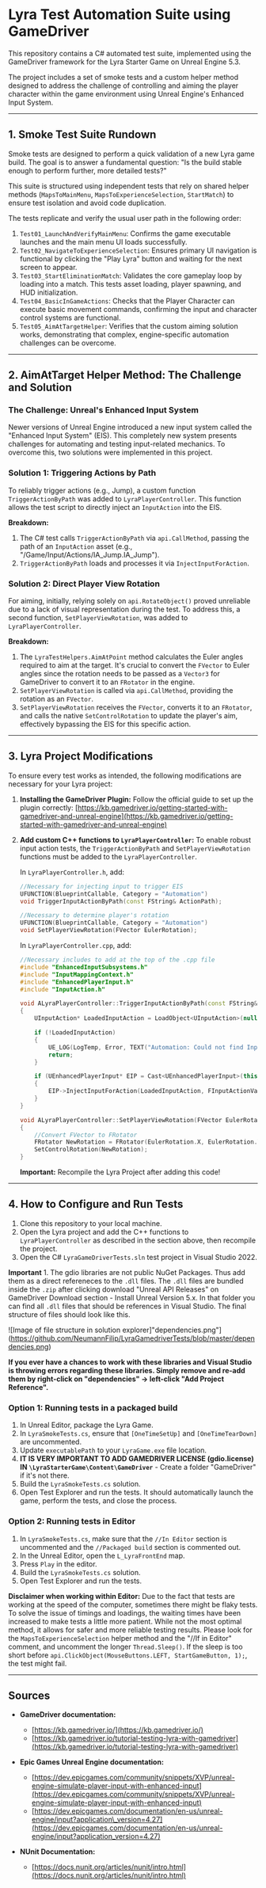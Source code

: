 # Lyra Test Automation Suite using GameDriver

This repository contains a C\# automated test suite, implemented using the GameDriver framework for the Lyra Starter Game on Unreal Engine 5.3.

The project includes a set of smoke tests and a custom helper method designed to address the challenge of controlling and aiming the player character within the game environment using Unreal Engine's Enhanced Input System.

-----

## 1\. Smoke Test Suite Rundown

Smoke tests are designed to perform a quick validation of a new Lyra game build. The goal is to answer a fundamental question: "Is the build stable enough to perform further, more detailed tests?"

This suite is structured using independent tests that rely on shared helper methods (`MapsToMainMenu`, `MapsToExperienceSelection`, `StartMatch`) to ensure test isolation and avoid code duplication.

The tests replicate and verify the usual user path in the following order:

1.  `Test01_LaunchAndVerifyMainMenu`: Confirms the game executable launches and the main menu UI loads successfully.
2.  `Test02_NavigateToExperienceSelection`: Ensures primary UI navigation is functional by clicking the "Play Lyra" button and waiting for the next screen to appear.
3.  `Test03_StartEliminationMatch`: Validates the core gameplay loop by loading into a match. This tests asset loading, player spawning, and HUD initialization.
4.  `Test04_BasicInGameActions`: Checks that the Player Character can execute basic movement commands, confirming the input and character control systems are functional.
5.  `Test05_AimAtTargetHelper`: Verifies that the custom aiming solution works, demonstrating that complex, engine-specific automation challenges can be overcome.

-----

## 2\. AimAtTarget Helper Method: The Challenge and Solution

### The Challenge: Unreal's Enhanced Input System

Newer versions of Unreal Engine introduced a new input system called the "Enhanced Input System" (EIS). This completely new system presents challenges for automating and testing input-related mechanics. To overcome this, two solutions were implemented in this project.

### Solution 1: Triggering Actions by Path

To reliably trigger actions (e.g., Jump), a custom function `TriggerActionByPath` was added to `LyraPlayerController`. This function allows the test script to directly inject an `InputAction` into the EIS.

**Breakdown:**

1.  The C\# test calls `TriggerActionByPath` via `api.CallMethod`, passing the path of an `InputAction` asset (e.g., "/Game/Input/Actions/IA\_Jump.IA\_Jump").
2.  `TriggerActionByPath` loads and processes it via `InjectInputForAction`.

### Solution 2: Direct Player View Rotation

For aiming, initially, relying solely on `api.RotateObject()` proved unreliable due to a lack of visual representation during the test. To address this, a second function, `SetPlayerViewRotation`, was added to `LyraPlayerController`.

**Breakdown:**

1.  The `LyraTestHelpers.AimAtPoint` method calculates the Euler angles required to aim at the target. It's crucial to convert the `FVector` to Euler angles since the rotation needs to be passed as a `Vector3` for GameDriver to convert it to an `FRotator` in the engine.
2.  `SetPlayerViewRotation` is called via `api.CallMethod`, providing the rotation as an `FVector`.
3.  `SetPlayerViewRotation` receives the `FVector`, converts it to an `FRotator`, and calls the native `SetControlRotation` to update the player's aim, effectively bypassing the EIS for this specific action.

-----

## 3\. Lyra Project Modifications

To ensure every test works as intended, the following modifications are necessary for your Lyra project:

1.  **Installing the GameDriver Plugin:**
    Follow the official guide to set up the plugin correctly: [https://kb.gamedriver.io/getting-started-with-gamedriver-and-unreal-engine](https://kb.gamedriver.io/getting-started-with-gamedriver-and-unreal-engine)

2.  **Add custom C++ functions to `LyraPlayerController`:**
    To enable robust input action tests, the `TriggerActionByPath` and `SetPlayerViewRotation` functions must be added to the `LyraPlayerController`.

    In `LyraPlayerController.h`, add:

    ```cpp
    //Necessary for injecting input to trigger EIS
    UFUNCTION(BlueprintCallable, Category = "Automation")
    void TriggerInputActionByPath(const FString& ActionPath);

    //Necessary to determine player's rotation
    UFUNCTION(BlueprintCallable, Category = "Automation")
    void SetPlayerViewRotation(FVector EulerRotation);
    ```

    In `LyraPlayerController.cpp`, add:

    ```cpp
    //Necessary includes to add at the top of the .cpp file
    #include "EnhancedInputSubsystems.h"
    #include "InputMappingContext.h"
    #include "EnhancedPlayerInput.h"
    #include "InputAction.h"

    void ALyraPlayerController::TriggerInputActionByPath(const FString& ActionPath)
    {
        UInputAction* LoadedInputAction = LoadObject<UInputAction>(nullptr, *ActionPath);

        if (!LoadedInputAction)
        {
            UE_LOG(LogTemp, Error, TEXT("Automation: Could not find InputAction at path: %s"), *ActionPath);
            return;
        }

        if (UEnhancedPlayerInput* EIP = Cast<UEnhancedPlayerInput>(this->PlayerInput))
        {
            EIP->InjectInputForAction(LoadedInputAction, FInputActionValue(true));
        }
    }

    void ALyraPlayerController::SetPlayerViewRotation(FVector EulerRotation)
    {
        //Convert FVector to FRotator
        FRotator NewRotation = FRotator(EulerRotation.X, EulerRotation.Y, EulerRotation.Z);
        SetControlRotation(NewRotation);
    }
    ```

    **Important:** Recompile the Lyra Project after adding this code\!

-----

## 4\. How to Configure and Run Tests

1.  Clone this repository to your local machine. 
3.  Open the Lyra project and add the C++ functions to `LyraPlayerController` as described in the section above, then recompile the project.
4.  Open the C\# `LyraGameDriverTests.sln` test project in Visual Studio 2022.

**Important** 1. The gdio libraries are not public NuGet Packages. Thus add them as a direct refereneces to the `.dll` files. The `.dll` files are bundled inside the `.zip` after clicking download "Unreal API Releases" on GameDriver Download section - Install Unreal Version 5.x. In that folder you can find all `.dll` files that should be references in Visual Studio. The final structure of files should look like this.

![Image of file structure in solution explorer]"dependencies.png"](https://github.com/NeumannFilip/LyraGamedriverTests/blob/master/dependencies.png)

**If you ever have a chances to work with these libraries and Visual Studio is throwing errors regarding these libraries. Simply remove and re-add them by right-click on "dependencies" -> left-click "Add Project Reference".**

### Option 1: Running tests in a packaged build

1.  In Unreal Editor, package the Lyra Game.
2.  In `LyraSmokeTests.cs`, ensure that `[OneTimeSetUp]` and `[OneTimeTearDown]` are uncommented.
3.  Update `executablePath` to your `LyraGame.exe` file location.
4.  **IT IS VERY IMPORTANT TO ADD GAMEDRIVER LICENSE (gdio.license) IN `\LyraStarterGame\Content\GameDriver`** - Create a folder "GameDriver" if it's not there.
5.  Build the `LyraSmokeTests.cs` solution.
6.  Open Test Explorer and run the tests. It should automatically launch the game, perform the tests, and close the process.

### Option 2: Running tests in Editor

1.  In `LyraSmokeTests.cs`, make sure that the `//In Editor` section is uncommented and the `//Packaged build` section is commented out.
2.  In the Unreal Editor, open the `L_LyraFrontEnd` map.
3.  Press `Play` in the editor.
4.  Build the `LyraSmokeTests.cs` solution.
5.  Open Test Explorer and run the tests.

**Disclaimer when working within Editor:**
Due to the fact that tests are working at the speed of the computer, sometimes there might be flaky tests. To solve the issue of timings and loadings, the waiting times have been increased to make tests a little more patient. While not the most optimal method, it allows for safer and more reliable testing results. Please look for the `MapsToExperienceSelection` helper method and the "//If in Editor" comment, and uncomment the longer `Thread.Sleep()`. If the sleep is too short before `api.ClickObject(MouseButtons.LEFT, StartGameButton, 1);`, the test might fail.

-----

## Sources

  * **GameDriver documentation:**

      * [https://kb.gamedriver.io/](https://kb.gamedriver.io/)
      * [https://kb.gamedriver.io/tutorial-testing-lyra-with-gamedriver](https://kb.gamedriver.io/tutorial-testing-lyra-with-gamedriver)

  * **Epic Games Unreal Engine documentation:**

      * [https://dev.epicgames.com/community/snippets/XVP/unreal-engine-simulate-player-input-with-enhanced-input](https://dev.epicgames.com/community/snippets/XVP/unreal-engine-simulate-player-input-with-enhanced-input)
      * [https://dev.epicgames.com/documentation/en-us/unreal-engine/input?application\_version=4.27](https://dev.epicgames.com/documentation/en-us/unreal-engine/input?application_version=4.27)

  * **NUnit Documentation:**

      * [https://docs.nunit.org/articles/nunit/intro.html](https://docs.nunit.org/articles/nunit/intro.html)
